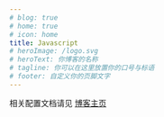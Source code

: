 ```yaml
---
# blog: true
# home: true
# icon: home
title: Javascript
# heroImage: /logo.svg
# heroText: 你博客的名称
# tagline: 你可以在这里放置你的口号与标语
# footer: 自定义你的页脚文字
---
```


相关配置文档请见 [博客主页](https://vuepress-theme-hope.github.io/zh/guide/layout/blog/)
